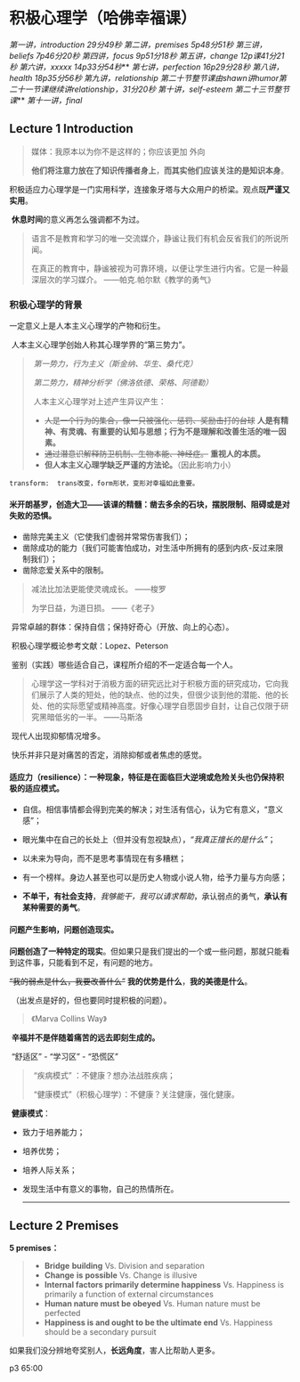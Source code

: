 # 积极心理学（哈佛幸福课）

*第一讲，introduction 29分49秒*
*第二讲，premises 5p48分51秒*
*第三讲，beliefs 7p46分20秒*
*第四讲，focus 9p51分18秒*
*第五讲，change 12p课41分21秒*
*第六讲，xxxxx 14p33分54秒***
*第七讲，perfection 16p29分28秒*
*第八讲，health 18p35分56秒*
*第九讲，relationship 第二十节整节课由shawn讲humor第二十一节课继续讲relationship，31分20秒*
*第十讲，self-esteem 第二十三节整节课***
*第十一讲，final*



## Lecture 1 Introduction

> 媒体：我原本以为你不是这样的；你应该更加 外向
>
> **他们将注意力放在了知识传播者身上**，**而其实他们应该关注的是知识本身**。

​	积极适应力心理学是一门实用科学，连接象牙塔与大众用户的桥梁。观点既**严谨又实用**。

​	**休息时间**的意义再怎么强调都不为过。

> 语言不是教育和学习的唯一交流媒介，静谧让我们有机会反省我们的所说所闻。
>
> 在真正的教育中，静谧被视为可靠环境，以便让学生进行内省。它是一种最深层次的学习媒介。	——帕克.帕尔默《教学的勇气》
>

### 积极心理学的背景

一定意义上是人本主义心理学的产物和衍生。

​	人本主义心理学创始人称其心理学界的“第三势力”。

> ​	*第一势力，行为主义（斯金纳、华生、桑代克）*
>
> ​	*第二势力，精神分析学（佛洛依德、荣格、阿德勒）*
>
> ​	人本主义心理学对上述产生异议产生：
>
> - ~~人是一个行为的集合，像一只被强化、惩罚、奖励击打的台球~~ **人是有精神、有灵魂、有重要的认知与思想；行为不是理解和改善生活的唯一因素。**
> - ~~通过潜意识解释防卫机制、生物本能、神经症。~~   **重视人的本质。**
> - **但人本主义心理学缺乏严谨的方法论。**（因此影响力小）

 	transform:  trans改变，form形状，变形对幸福如此重要。

#### 米开朗基罗，创造大卫——该课的精髓：凿去多余的石块，摆脱限制、阻碍或是对失败的恐惧。

- 凿除完美主义（它使我们虚弱并常常伤害我们）；
- 凿除成功的能力（我们可能害怕成功，对生活中所拥有的感到内疚-反过来限制我们）；
- 凿除恋爱关系中的限制。

> 减法比加法更能使灵魂成长。	——梭罗
>
> 为学日益，为道日损。	——《老子》
>

​	异常卓越的群体：保持自信；保持好奇心（开放、向上的心态）。

​	积极心理学概论参考文献：Lopez、Peterson

​	鉴别（实践）哪些适合自己，课程所介绍的不一定适合每一个人。

> 心理学这一学科对于消极方面的研究远比对于积极方面的研究成功，它向我们展示了人类的短处，他的缺点、他的过失，但很少谈到他的潜能、他的长处、他的实际愿望或精神高度。好像心理学自愿固步自封，让自己仅限于研究黑暗低劣的一半。	——马斯洛

​	现代人出现抑郁情况增多。

​	快乐并非只是对痛苦的否定，消除抑郁或者焦虑的感觉。

#### 	**适应力（resilience）：一种现象，特征是在面临巨大逆境或危险关头也仍保持积极的适应模式。**

- 自信。相信事情都会得到完美的解决；对生活有信心，认为它有意义，“意义感”；

- 眼光集中在自己的长处上（但并没有忽视缺点），*“我真正擅长的是什么”*；

- 以未来为导向，而不是思考事情现在有多糟糕；

- 有一个榜样。身边人甚至也可以是历史人物或小说人物，给予力量与方向感；

- **不单干，有社会支持**，*我够能干，我可以请求帮助*，承认弱点的勇气，**承认有某种需要的勇气**。

####  	**问题产生影响**，**问题创造现实**。 

  **问题创造了一种特定的现实**。但如果只是我们提出的一个或一些问题，那就只能看到这件事，只能看到不足，有问题的地方。

  ~~“我的弱点是什么，我要改善什么”~~    **我的优势是什么**，**我的美德是什么**。

​	（出发点是好的，但也要同时提积极的问题）。

> 《Marva Collins Way》 

​	**辛福并不是伴随着痛苦的远去即刻生成的。**

​	“舒适区” - “学习区” - “恐慌区”

> ​	“疾病模式” ：不健康？想办法战胜疾病；
>
> ​	“健康模式”（积极心理学）：不健康？关注健康，强化健康。

​	**健康模式**：

- 致力于培养能力；

- 培养优势；

- 培养人际关系；

- 发现生活中有意义的事物，自己的热情所在。

  

  ------
  
  

## Lecture 2 Premises

  **5 premises：**

  > - **Bridge** **building** Vs. Division and separation
  > - **Change** **is** **possible** Vs. Change is illusive
  > - **Internal factors primarily determine happiness** Vs. Happiness is primarily a function of external circumstances
  > - **Human nature must be obeyed** Vs. Human nature must be perfected
  > - **Happiness is and ought to be the ultimate end** Vs. Happiness should be a secondary pursuit

  如果我们没分辨地夸奖别人，**长远角度**，害人比帮助人更多。

  p3 65:00 